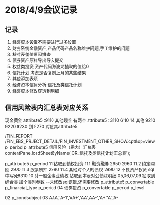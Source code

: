 # 2018/4/9会议记录
## 记录
1. 经济资本设置不需要进行过多设置
2. 财务系统金融资产,产品代码产品名称维护问题,手工维护的问题
3. 核对表差值原因排查
4. 债券资产原样导出导入提交
5. 权益类投资 资产代码海波龙抽取的值给0
6. 信托计划,考虑是否复制上月的某些结果
7. 其他添加表项
8. 经济资本信用分析 信托及类信托计划
9. 经济资本修改穿透到明细



## 信用风险表内汇总表对应关系
现金黄金 attribute5 :9110
其他现金 有两个 attribute5 : 3110 6110
14 其他 
9210
9220
9230
到
9270 
对应其attribute5

/FIN_REPORT /FIN_EBS_PRJECT_DETAIL/FIN_INVESTMENT_OTHER_SHOW.cpt&op=view
p_period
p_attribute5
信用风险（表内）汇总表
contentPane.loadSheetByName('CR_信托及类信托计划汇总表'); 



p_attribute5  p_period
11 钻取到债权投资
11.1 融资融券 2950 2960
11.2 约定购回 2970
11.3 股票质押 2980
11.4 其他对个人的债权 2990
12 不良资产投资 sql中写死8310
10 对一般企事业债权 钻取到本表对公债权明细
05,06,07,09 钻取到综合类 加个类别参数  --未修改sql逻辑,还需要修改
p_attribute5
p_convertable
p_financial_type
p_period
04 债券投资
p_convertable
p_period
p_level

02
p_bondsubject
03 
AAA','A-1','AA+','AA','AA-','A+','A','A-